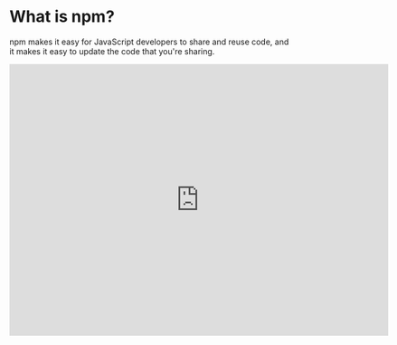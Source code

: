 <!--
title: 01 - What is npm?
featured: true
-->

# What is npm?

<p>npm makes it easy for JavaScript developers to share and reuse code, and it makes it easy to update the code that you&#39;re sharing.</p>
<iframe width="670" height="480" src="https://www.youtube.com/embed/x03fjb2VlGY" frameborder="0" allowfullscreen></iframe>
